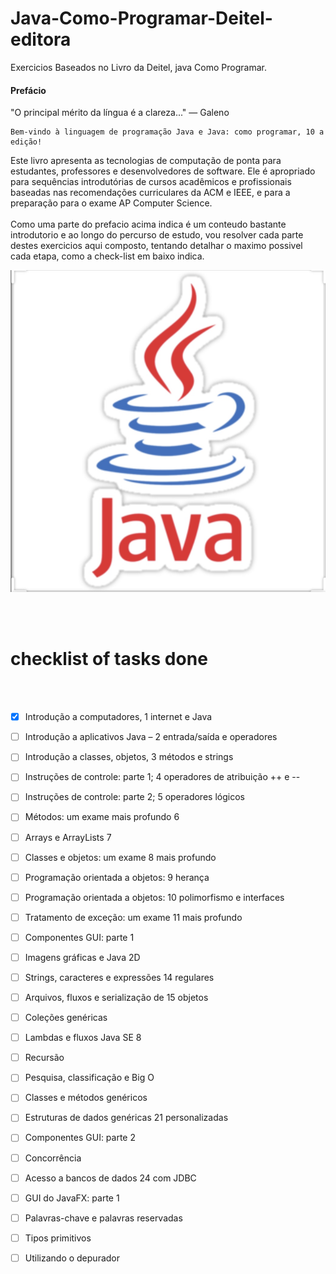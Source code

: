 # Java-Como-Programar-Deitel-editora
Exercicios Baseados no Livro da Deitel,  java Como Programar.

#### Prefácio

"O principal mérito da língua é a clareza..."
— Galeno
<br>


	Bem-vindo à linguagem de programação Java e Java: como programar, 10 a edição! 
Este livro apresenta as tecnologias de
computação de ponta para estudantes, professores e desenvolvedores de software. 
Ele é apropriado para sequências introdutórias de
cursos acadêmicos e profissionais baseadas nas recomendações curriculares da ACM e IEEE, 
e para a preparação para o exame AP Computer Science.
<br>
<br>
	Como uma parte do prefacio acima indica é um conteudo bastante introdutorio e ao longo do percurso de estudo, 
vou resolver cada parte destes exercicios aqui composto, tentando detalhar o maximo possivel cada etapa, como a check-list em baixo indica. 


	
![java image!](IMG_2634.jpg "java log")

<br>
<br>

 #  checklist of tasks done

<br>
<br>


- [x] Introdução a computadores, 1 internet e Java



- [ ] Introdução a aplicativos Java – 2 entrada/saída e operadores



- [ ] Introdução a classes, objetos, 3 métodos e strings


- [ ] Instruções de controle: parte 1; 4 operadores de atribuição ++ e --


- [ ] Instruções de controle: parte 2; 5 operadores lógicos


- [ ] Métodos: um exame mais profundo 6

- [ ] Arrays e ArrayLists 7


- [ ] Classes e objetos: um exame 8 mais profundo

- [ ] Programação orientada a objetos: 9 herança


- [ ] Programação orientada a objetos: 10 polimorfismo e interfaces

- [ ] Tratamento de exceção: um exame 11 mais profundo

- [ ] Componentes GUI: parte 1

- [ ] Imagens gráficas e Java 2D

- [ ] Strings, caracteres e expressões 14 regulares

- [ ] Arquivos, fluxos e serialização de 15 objetos

- [ ] Coleções genéricas

- [ ] Lambdas e fluxos Java SE 8

- [ ] Recursão


- [ ] Pesquisa, classificação e Big O


- [ ] Classes e métodos genéricos


- [ ] Estruturas de dados genéricas 21 personalizadas


- [ ] Componentes GUI: parte 2


- [ ] Concorrência


- [ ] Acesso a bancos de dados 24 com JDBC


- [ ] GUI do JavaFX: parte 1


- [ ] Palavras-chave e palavras reservadas


- [ ] Tipos primitivos

- [ ] Utilizando o depurador



